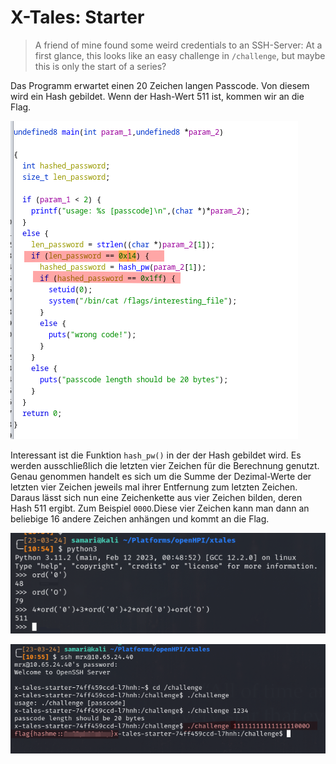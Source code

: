 # X-Tales: Starter

> A friend of mine found some weird credentials to an SSH-Server:
> At a first glance, this looks like an easy challenge in `/challenge`, but maybe this is only the start of a series?

Das Programm erwartet einen 20 Zeichen langen Passcode. Von diesem wird ein Hash gebildet. Wenn der Hash-Wert 511 ist, kommen wir an die Flag.

![](screenshots/Pasted%20image%2020230324104517.png)

Interessant ist die Funktion `hash_pw()` in der der Hash gebildet wird. Es werden ausschließlich die letzten vier Zeichen  für die Berechnung genutzt. Genau genommen handelt es sich um die Summe der Dezimal-Werte der letzten vier Zeichen jeweils mal ihrer Entfernung zum letzten Zeichen. Daraus lässt sich nun eine Zeichenkette aus vier Zeichen bilden, deren Hash 511 ergibt. Zum Beispiel `000O`.Diese vier Zeichen kann man dann an beliebige 16 andere Zeichen anhängen und kommt an die Flag.

![](screenshots/Pasted%20image%2020230324105552.png)


![](screenshots/Pasted%20image%2020230324105743.png)

